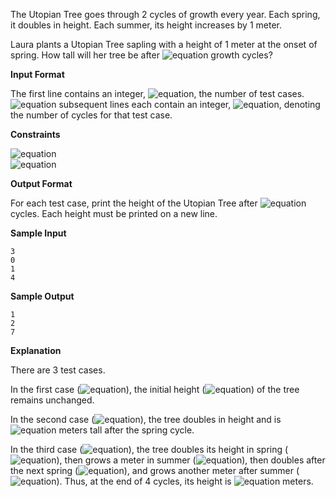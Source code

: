 The Utopian Tree goes through 2 cycles of growth every year. Each spring, it doubles in height. Each summer, its height increases by 1 meter.

Laura plants a Utopian Tree sapling with a height of 1 meter at the onset of spring. How tall will her tree be after ![equation](http://latex.codecogs.com/svg.latex?\inline&space;N) growth cycles?

__Input Format__

The first line contains an integer, ![equation](http://latex.codecogs.com/svg.latex?\inline&space;T), the number of test cases.<br> 
![equation](http://latex.codecogs.com/svg.latex?\inline&space;T) subsequent lines each contain an integer, ![equation](http://latex.codecogs.com/svg.latex?\inline&space;N), denoting the number of cycles for that test case.

__Constraints__ 
 
![equation](https://latex.codecogs.com/svg.latex?\inline&space;1&space;\leq&space;T&space;\leq&space;10)<br>
![equation](https://latex.codecogs.com/svg.latex?\inline&space;0&space;\leq&space;N&space;\leq&space;60)

__Output Format__

For each test case, print the height of the Utopian Tree after ![equation](http://latex.codecogs.com/svg.latex?\inline&space;N) cycles. Each height must be printed on a new line.

__Sample Input__
```commandline
3
0
1
4
```
__Sample Output__
```commandline
1
2
7
```
__Explanation__

There are 3 test cases.

In the first case (![equation](https://latex.codecogs.com/svg.latex?\inline&space;N&space;=&space;0)), the initial height (![equation](https://latex.codecogs.com/svg.latex?\inline&space;H&space;=&space;1)) of the tree remains unchanged.

In the second case (![equation](https://latex.codecogs.com/svg.latex?\inline&space;N&space;=&space;1)), the tree doubles in height and is ![equation](http://latex.codecogs.com/svg.latex?\inline&space;2) meters tall after the spring cycle.

In the third case (![equation](https://latex.codecogs.com/svg.latex?\inline&space;N&space;=&space;4)), the tree doubles its height in spring (![equation](https://latex.codecogs.com/svg.latex?\inline&space;H&space;=&space;2)), then grows a meter in summer (![equation](https://latex.codecogs.com/svg.latex?\inline&space;H&space;=&space;3)), then doubles after the next spring (![equation](https://latex.codecogs.com/svg.latex?\inline&space;H&space;=&space;6)), and grows another meter after summer (![equation](https://latex.codecogs.com/svg.latex?\inline&space;H&space;=&space;7)). Thus, at the end of 4 cycles, its height is ![equation](http://latex.codecogs.com/svg.latex?\inline&space;7) meters.